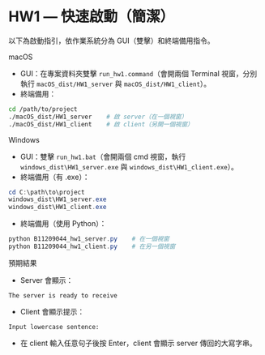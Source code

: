 # HW1 — 快速啟動（簡潔）

以下為啟動指引，依作業系統分為 GUI（雙擊）和終端備用指令。

macOS
- GUI：在專案資料夾雙擊 `run_hw1.command`（會開兩個 Terminal 視窗，分別執行 `macOS_dist/HW1_server` 與 `macOS_dist/HW1_client`）。
- 終端備用：

```bash
cd /path/to/project
./macOS_dist/HW1_server    # 啟 server（在一個視窗）
./macOS_dist/HW1_client    # 啟 client（另開一個視窗）
```

Windows
- GUI：雙擊 `run_hw1.bat`（會開兩個 cmd 視窗，執行 `windows_dist\HW1_server.exe` 與 `windows_dist\HW1_client.exe`）。
- 終端備用（有 .exe）：

```powershell
cd C:\path\to\project
windows_dist\HW1_server.exe
windows_dist\HW1_client.exe
```

- 終端備用（使用 Python）：

```powershell
python B11209044_hw1_server.py    # 在一個視窗
python B11209044_hw1_client.py    # 在另一個視窗
```

預期結果
- Server 會顯示：

```
The server is ready to receive
```

- Client 會顯示提示：

```
Input lowercase sentence:
```

- 在 client 輸入任意句子後按 Enter，client 會顯示 server 傳回的大寫字串。
